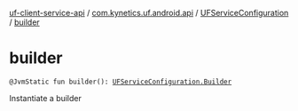 [uf-client-service-api](../../index.md) / [com.kynetics.uf.android.api](../index.md) / [UFServiceConfiguration](index.md) / [builder](./builder.md)

# builder

`@JvmStatic fun builder(): `[`UFServiceConfiguration.Builder`](-builder/index.md)

Instantiate a builder

